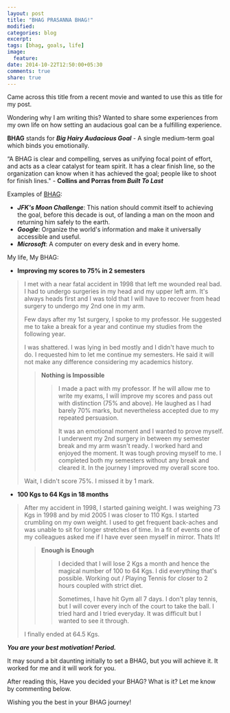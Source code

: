 ```yaml
---
layout: post
title: "BHAG PRASANNA BHAG!"
modified:
categories: blog
excerpt:
tags: [bhag, goals, life]
image:
  feature:
date: 2014-10-22T12:50:00+05:30
comments: true
share: true
---
```

Came across this title from a recent movie and wanted to use this as title for my post.

Wondering why I am writing this? Wanted to share some experiences from my own life on how setting an audacious goal can be a fulfilling experience.

**BHAG** stands for ***Big Hairy Audacious Goal*** - A single medium-term goal which binds you emotionally. 

“A BHAG is clear and compelling, serves as unifying focal point of effort, and acts as a clear catalyst for team spirit. It has a clear finish line, so the organization can know when it has achieved the goal; people like to shoot for finish lines." - **Collins and Porras from _Built To Last_**

Examples of [BHAG](http://en.wikipedia.org/wiki/Big_Hairy_Audacious_Goal):

- ***JFK's Moon Challenge***: This nation should commit itself to achieving the goal, before this decade is out, of landing a man on the moon and returning him safely to the earth.
- ***Google***: Organize the world's information and make it universally accessible and useful.
- ***Microsoft***: A computer on every desk and in every home.

My life, My BHAG:

- **Improving my scores to 75% in 2 semesters**

> I met with a near fatal accident in 1998 that left me wounded real bad. I had to undergo surgeries in my head and my upper left arm. It's always heads first and I was told that I will have to recover from head surgery to undergo my 2nd one in my arm.
> 
> Few days after my 1st surgery, I spoke to my professor. He suggested me to take a break for a year and continue my studies from the following year. 
> 
> I was shattered. I was lying in bed mostly and I didn't have much to do. I requested him to let me continue my semesters. He said it will not make any difference considering my academics history.
>
>> **Nothing is Impossible**
>>
>>> I made a pact with my professor. If he will allow me to write my exams, I will improve my scores and pass out with distinction (75% and above). He laughed as I had barely 70% marks, but nevertheless accepted due to my repeated persuasion. 
>>>
>>> It was an emotional moment and I wanted to prove myself. I underwent my 2nd surgery in between my semester break and my arm wasn't ready. I worked hard and enjoyed the moment. It was tough proving myself to me. I completed both my semesters without any break and cleared it. In the journey I improved my overall score too.
>>
> Wait, I didn't score 75%. I missed it by 1 mark.

- **100 Kgs to 64 Kgs in 18 months**

> After my accident in 1998, I started gaining weight. I was weighing 73 Kgs in 1998 and by mid 2005 I was closer to 110 Kgs. I started crumbling on my own weight. I used to get frequent back-aches and was unable to sit for longer stretches of time. In a fit of events one of my colleagues asked me if I have ever seen myself in mirror. Thats It!
>
>> **Enough is Enough**
>>
>>> I decided that I will lose 2 Kgs a month and hence the magical number of 100 to 64 Kgs. I did everything that's possible. Working out / Playing Tennis for closer to 2 hours coupled with strict diet. 
>>>
>>> Sometimes, I have hit Gym all 7 days. I don't play tennis, but I will cover every inch of the court to take the ball. I tried hard and I tried everyday. It was difficult but I wanted to see it through. 
>>
> I finally ended at 64.5 Kgs.

**_You are your best motivation! Period._**

It may sound a bit daunting initially to set a BHAG, but you will achieve it. It worked for me and it will work for you.

After reading this, Have you decided your BHAG? What is it? Let me know by commenting below.

Wishing you the best in your BHAG journey!
